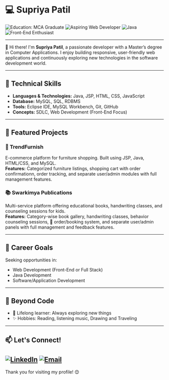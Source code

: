 # 💻 Supriya Patil

![Education: MCA Graduate](https://img.shields.io/badge/Education-MCA-green)
![Aspiring Web Developer](https://img.shields.io/badge/Role-Web_Developer-blue)
![Java](https://img.shields.io/badge/Java-Expert-yellow)
![Front-End Enthusiast](https://img.shields.io/badge/Front--End-Enthusiast-orange)

---

👋 Hi there! I'm **Supriya Patil**, a passionate developer with a Master’s degree in Computer Applications. I enjoy building responsive, user-friendly web applications and continuously exploring new technologies in the software development world.


---

## 🚀 Technical Skills

- **Languages & Technologies:** Java, JSP, HTML, CSS, JavaScript
- **Database:** MySQL, SQL, RDBMS
- **Tools:** Eclipse IDE, MySQL Workbench, Git, GitHub
- **Concepts:** SDLC, Web Development (Front-End Focus)

---

## 📌 Featured Projects

### 🛒 TrendFurnish
E-commerce platform for furniture shopping. Built using JSP, Java, HTML/CSS, and MySQL.  
**Features:** Categorized furniture listings, shopping cart with order confirmationn, order tracking, and separate user/admin modules with full management features.

### 📚 Swarkimya Publications
Multi-service platform offering educational books, handwriting classes, and counseling sessions for kids.  
**Features:** Category-wise book gallery,  handwriting classes, behavior counseling sessions, 🛒  order/booking system, and separate user/admin panels with full management and feedback features.

---

## 🎯 Career Goals

Seeking opportunities in:
- Web Development (Front-End or Full Stack)
- Java Development
- Software/Application Development

---

## 🌱 Beyond Code

- 📖 Lifelong learner: Always exploring new things
- ✨ Hobbies: Reading, listening music, Drawing and Traveling

---

## 📫 Let's Connect!

[![LinkedIn](https://img.shields.io/badge/LinkedIn-blue?logo=linkedin)](https://www.linkedin.com/in/supriya-patil-17612a219/)
[![Email](https://img.shields.io/badge/Email-grey?logo=gmail)](mailto:supriyapatil332002@gmail.com) 
---

Thank you for visiting my profile! 😊
